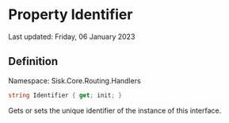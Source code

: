 # Property Identifier
Last updated: Friday, 06 January 2023

## Definition
Namespace: Sisk.Core.Routing.Handlers

```csharp
string Identifier { get; init; }
```

Gets or sets the unique identifier of the instance of this interface.


